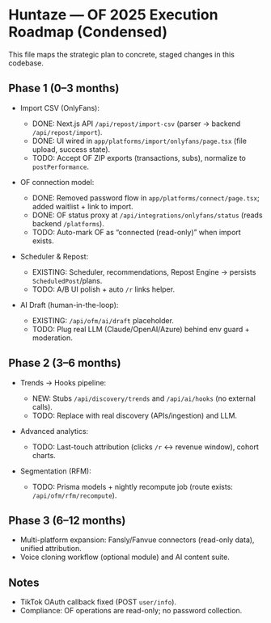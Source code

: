 # Huntaze — OF 2025 Execution Roadmap (Condensed)

This file maps the strategic plan to concrete, staged changes in this codebase.

## Phase 1 (0–3 months)

- Import CSV (OnlyFans):
  - DONE: Next.js API `/api/repost/import-csv` (parser → backend `/api/repost/import`).
  - DONE: UI wired in `app/platforms/import/onlyfans/page.tsx` (file upload, success state).
  - TODO: Accept OF ZIP exports (transactions, subs), normalize to `postPerformance`.

- OF connection model:
  - DONE: Removed password flow in `app/platforms/connect/page.tsx`; added waitlist + link to import.
  - DONE: OF status proxy at `/api/integrations/onlyfans/status` (reads backend `/platforms`).
  - TODO: Auto-mark OF as “connected (read-only)” when import exists.

- Scheduler & Repost:
  - EXISTING: Scheduler, recommendations, Repost Engine → persists `ScheduledPost`/plans.
  - TODO: A/B UI polish + auto `/r` links helper.

- AI Draft (human-in-the-loop):
  - EXISTING: `/api/ofm/ai/draft` placeholder.
  - TODO: Plug real LLM (Claude/OpenAI/Azure) behind env guard + moderation.

## Phase 2 (3–6 months)

- Trends → Hooks pipeline:
  - NEW: Stubs `/api/discovery/trends` and `/api/ai/hooks` (no external calls). 
  - TODO: Replace with real discovery (APIs/ingestion) and LLM.

- Advanced analytics:
  - TODO: Last-touch attribution (clicks `/r` ↔ revenue window), cohort charts.

- Segmentation (RFM):
  - TODO: Prisma models + nightly recompute job (route exists: `/api/ofm/rfm/recompute`).

## Phase 3 (6–12 months)

- Multi-platform expansion: Fansly/Fanvue connectors (read-only data), unified attribution.
- Voice cloning workflow (optional module) and AI content suite.

## Notes

- TikTok OAuth callback fixed (POST `user/info`).
- Compliance: OF operations are read-only; no password collection.

